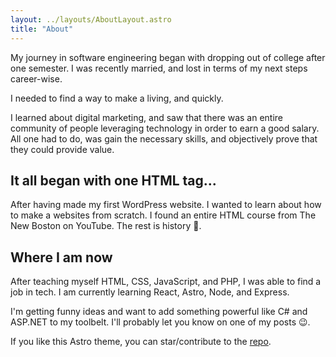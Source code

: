 ```yaml
---
layout: ../layouts/AboutLayout.astro
title: "About"
---
```


My journey in software engineering began with dropping out of college after one semester. I was recently married, and lost in terms of my next steps career-wise.

I needed to find a way to make a living, and quickly.

I learned about digital marketing, and saw that there was an entire community of people leveraging technology in order to earn a good salary. All one had to do, was gain the necessary skills, and objectively prove that they could provide value.


## It all began with one HTML tag...

After having made my first WordPress website. I wanted to learn about how to make a websites from scratch. I found an entire HTML course from The New Boston on YouTube. The rest is history 🥰.

## Where I am now

After teaching myself HTML, CSS, JavaScript, and PHP, I was able to find a job in tech. I am currently learning React, Astro, Node, and Express.

I'm getting funny ideas and want to add something powerful like C# and ASP.NET to my toolbelt. I'll probably let you know on one of my posts 😉.

If you like this Astro theme, you can star/contribute to the [repo](https://github.com/satnaing/astro-paper).
